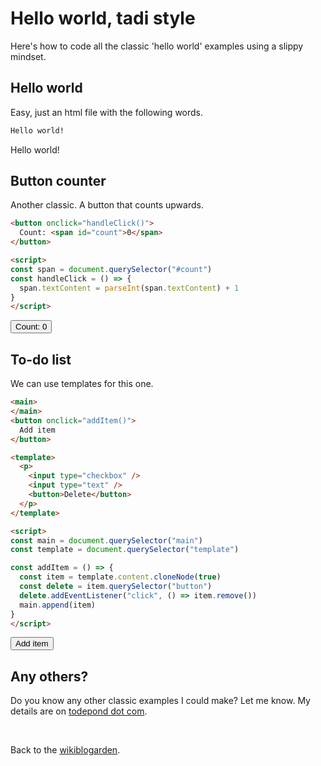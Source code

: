 # Hello world, tadi style

Here's how to code all the classic 'hello world' examples using a slippy mindset.

## Hello world

Easy, just an html file with the following words.

```html
Hello world!
```

Hello world!

## Button counter

Another classic. A button that counts upwards.

```html
<button onclick="handleClick()">
  Count: <span id="count">0</span>
</button>

<script>
const span = document.querySelector("#count")
const handleClick = () => {
  span.textContent = parseInt(span.textContent) + 1
}
</script>
```

<button onclick="handleClick()">
  Count: <span id="count">0</span>
</button>

<script>
const span = document.querySelector("#count")
const handleClick = () => {
  span.textContent = parseInt(span.textContent) + 1
}
</script>

## To-do list

We can use templates for this one.

```html
<main>
</main>
<button onclick="addItem()">
  Add item
</button>

<template>
  <p>
    <input type="checkbox" />
    <input type="text" />
    <button>Delete</button>
  </p>
</template>

<script>
const main = document.querySelector("main")
const template = document.querySelector("template")

const addItem = () => {
  const item = template.content.cloneNode(true)
  const delete = item.querySelector("button")
  delete.addEventListener("click", () => item.remove())
  main.append(item)
}
</script>
```

<main>
</main>
<button onclick="addItem()">
  Add item
</button>

<template>
  <p>
    <input type="checkbox" />
    <input type="text" />
    <button>Delete</button>
  </p>
</template>

<script>
const main = document.querySelector("main")
const template = document.querySelector("template")

const addItem = () => {
  const item = template.content.cloneNode(true)
  const delete = item.querySelector("button")
  delete.addEventListener("click", () => item.remove())
  main.append(item)
}
</script>

## Any others?

Do you know any other classic examples I could make? Let me know. My details are on [todepond dot com](/).

<br>

Back to the [wikiblogarden](/wikiblogarden).
